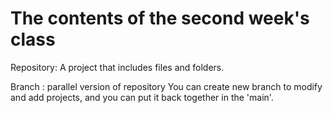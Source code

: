 # The contents of the second week's class

Repository: A project that includes files and folders. 

Branch : parallel version of repository
         You can create new branch to modify and add projects, and you can put it back together in the 'main'.
